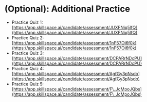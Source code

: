 # (Optional): Additional Practice

* Practice Quiz 1: [https://app.skillspace.ai/candidate/assessment/JUXFNiq5IfQ](https://app.skillspace.ai/candidate/assessment/JUXFNiq5IfQ)
* Practice Quiz 2: [https://app.skillspace.ai/candidate/assessment/1nF57Oi6f0k](https://app.skillspace.ai/candidate/assessment/1nF57Oi6f0k)
* Practice Quiz 3: [https://app.skillspace.ai/candidate/assessment/DCPARrNDcPU](https://app.skillspace.ai/candidate/assessment/DCPARrNDcPU)
* Practice Quiz 4: [https://app.skillspace.ai/candidate/assessment/AgfGy3pNsdo](https://app.skillspace.ai/candidate/assessment/AgfGy3pNsdo)
* Practice Quiz 5: [https://app.skillspace.ai/candidate/assessment/F\_JcMpoJQbs](https://app.skillspace.ai/candidate/assessment/F\_JcMpoJQbs)
